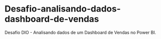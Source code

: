 # Desafio-analisando-dados-dashboard-de-vendas
Desafio DIO - Analisando dados de um Dashboard de Vendas no Power BI. 

